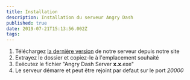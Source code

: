 ```yaml
---
title: Installation
description: Installation du serveur Angry Dash
published: true
date: 2019-07-21T15:13:56.002Z
tags: 
---
```


1. Téléchargez [la dernière version](https://06games.ddns.net/Projects/Games/Angry%20Dash/server.php) de notre serveur depuis notre site
2. Extrayez le dossier et copiez-le à l'emplacement souhaité
3. Exécutez le fichier "Angry Dash Server **x.x**.exe"
4. Le serveur démarre et peut être rejoint par defaut sur le port *20000*